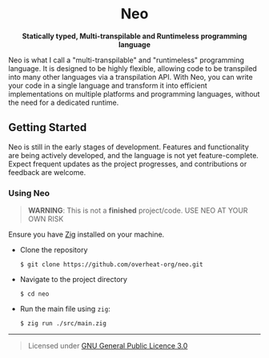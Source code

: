 <h1 align="center">Neo</h1>
<p align="center"><strong>Statically typed, Multi-transpilable and Runtimeless programming language</strong></p>

Neo is what I call a "multi-transpilable" and "runtimeless" programming language. It is designed to be highly flexible, allowing code to be transpiled into many other languages ​​via a transpilation API. With Neo, you can write your code in a single language and transform it into efficient implementations on multiple platforms and programming languages, without the need for a dedicated runtime.

## Getting Started
Neo is still in the early stages of development. Features and functionality are being actively developed, and the language is not yet feature-complete. Expect frequent updates as the project progresses, and contributions or feedback are welcome.

### Using Neo

> **WARNING**: This is not a **finished** project/code. USE NEO AT YOUR OWN RISK 

Ensure you have [Zig](https://ziglang.org/) installed on your machine.

- Clone the repository
  ```console
  $ git clone https://github.com/overheat-org/neo.git
  ```
- Navigate to the project directory
  ```console
  $ cd neo
  ```

- Run the main file using `zig`:
  ```console
  $ zig run ./src/main.zig
  ```

---

> Licensed under [GNU General Public Licence 3.0](https://www.gnu.org/licenses/gpl-3.0.html) 
